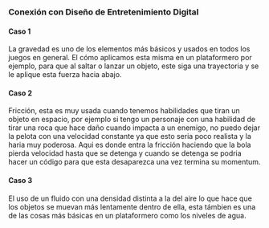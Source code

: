### Conexión con Diseño de Entretenimiento Digital
#### Caso 1
La gravedad es uno de los elementos más básicos y usados en todos los juegos en general. El cómo aplicamos esta misma en un plataformero por ejemplo, para que al saltar o lanzar un objeto, este siga una trayectoria y se le aplique
esta fuerza hacia abajo. 
#### Caso 2
Fricción, esta es muy usada cuando tenemos habilidades que tiran un objeto en espacio, por ejemplo si tengo un personaje con una habilidad de tirar una roca que hace daño cuando impacta a un enemigo, no puedo dejar la pelota
con una velocidad constante ya que esto seria poco realista y la haria muy poderosa. Aqui es donde entra la fricción haciendo que la bola pierda velocidad hasta que se detenga y cuando se detenga se podria hacer un código para
que esta desaparezca una vez termina su momentum.

#### Caso 3
El uso de un fluido con una densidad distinta a la del aire lo que hace que los objetos se muevan más lentamente dentro de ella, esta támbien es una de las cosas más básicas en un plataformero como los niveles de agua.
